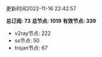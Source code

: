 更新时间2022-11-16 22:42:57

**总订阅: 73**
**总节点: 1019**
**有效节点: 339**
- v2ray节点: 222
- ss节点: 50
- trojan节点: 67
